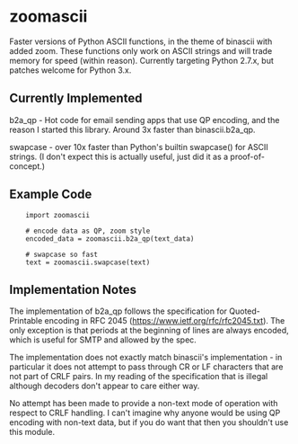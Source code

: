 # zoomascii

Faster versions of Python ASCII functions, in the theme of binascii
with added zoom.  These functions only work on ASCII strings and will
trade memory for speed (within reason).  Currently targeting Python
2.7.x, but patches welcome for Python 3.x.

## Currently Implemented

b2a_qp - Hot code for email sending apps that use QP encoding, and the
reason I started this library.  Around 3x faster than binascii.b2a_qp.

swapcase - over 10x faster than Python's builtin swapcase() for ASCII
strings.  (I don't expect this is actually useful, just did it as a
proof-of-concept.)

## Example Code

        import zoomascii

        # encode data as QP, zoom style
        encoded_data = zoomascii.b2a_qp(text_data)

        # swapcase so fast
        text = zoomascii.swapcase(text)

## Implementation Notes

The implementation of b2a_qp follows the specification for
Quoted-Printable encoding in RFC 2045
(https://www.ietf.org/rfc/rfc2045.txt).  The only exception is that
periods at the beginning of lines are always encoded, which is useful
for SMTP and allowed by the spec.

The implementation does not exactly match binascii's implementation -
in particular it does not attempt to pass through CR or LF characters
that are not part of CRLF pairs.  In my reading of the specification
that is illegal although decoders don't appear to care either way.

No attempt has been made to provide a non-text mode of operation with
respect to CRLF handling.  I can't imagine why anyone would be using
QP encoding with non-text data, but if you do want that then you
shouldn't use this module.
